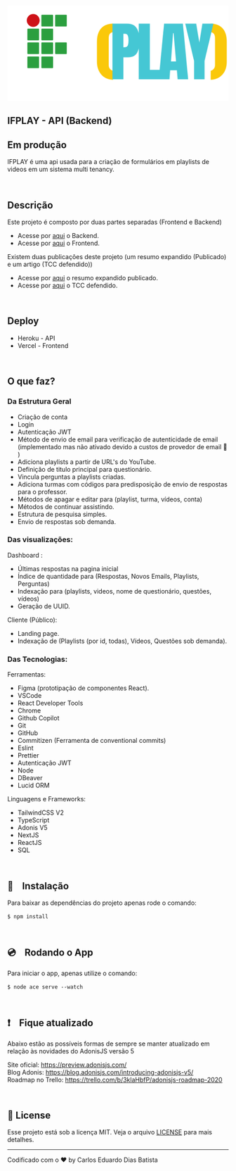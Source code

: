 <p align="center">
  <img src="./resources/img/logo.svg">
</p>

## IFPLAY - API (Backend)

## Em produção

IFPLAY é uma api usada para a criação de formulários em playlists de videos em um sistema multi tenancy.

<br />

## Descrição

Este projeto é composto por duas partes separadas (Frontend e Backend)

- Acesse por <a href = 'https://github.com/carloseduardodb/ifplay-api'>aqui</a> o Backend.
- Acesse por <a href = 'https://github.com/carloseduardodb/ifplay'>aqui</a> o Frontend.

Existem duas publicações deste projeto (um resumo expandido (Publicado) e um artigo (TCC defendido))

- Acesse por <a href = 'https://jornada.ifsuldeminas.edu.br/index.php/jctpas2021/jctpas2021/paper/viewFile/6974/5198'>aqui</a> o resumo expandido publicado.
- Acesse por <a href = 'https://drive.google.com/file/d/1bs03lFs6tBpH3nUVUaBZ0BUlzrqXIu41/view?usp=sharing'>aqui</a> o TCC defendido.

<br />

## Deploy

- Heroku - API
- Vercel - Frontend

<br />

## O que faz?

### Da Estrutura Geral

- Criação de conta
- Login
- Autenticação JWT
- Método de envio de email para verificação de autenticidade de email (implementado mas não ativado devido a custos de provedor de email 🙁 )
- Adiciona playlists a partir de URL's do YouTube.
- Definição de titulo principal para questionário.
- Vincula perguntas a playlists criadas.
- Adiciona turmas com códigos para predisposição de envio de respostas para o professor.
- Métodos de apagar e editar para (playlist, turma, vídeos, conta)
- Métodos de continuar assistindo.
- Estrutura de pesquisa simples.
- Envio de respostas sob demanda.

### Das visualizações:

Dashboard :

- Últimas respostas na pagina inicial
- Índice de quantidade para (Respostas, Novos Emails, Playlists, Perguntas)
- Indexação para (playlists, videos, nome de questionário, questões, vídeos)
- Geração de UUID.

Cliente (Público):

- Landing page.
- Indexação de (Playlists (por id, todas), Vídeos, Questões sob demanda).

### Das Tecnologias:

Ferramentas:

- Figma (prototipação de componentes React).
- VSCode
- React Developer Tools
- Chrome
- Github Copilot
- Git
- GitHub
- Commitizen (Ferramenta de conventional commits)
- Eslint
- Prettier
- Autenticação JWT
- Node
- DBeaver
- Lucid ORM

Linguagens e Frameworks:

- TailwindCSS V2
- TypeScript
- Adonis V5
- NextJS
- ReactJS
- SQL

<br />

## 💾 &nbsp;&nbsp; Instalação

Para baixar as dependências do projeto apenas rode o comando:

    $ npm install

<br />

## 💿 &nbsp;&nbsp; Rodando o App

Para iniciar o app, apenas utilize o comando:

    $ node ace serve --watch

<br />

## ❗️ &nbsp;&nbsp; Fique atualizado

Abaixo estão as possíveis formas de sempre se manter atualizado em relação às novidades do AdonisJS versão 5

Site oficial: https://preview.adonisjs.com/ <br>
Blog Adonis: https://blog.adonisjs.com/introducing-adonisjs-v5/ <br>
Roadmap no Trello: https://trello.com/b/3klaHbfP/adonisjs-roadmap-2020 <br>

<br />

## 📝 License

Esse projeto está sob a licença MIT. Veja o arquivo [LICENSE](LICENSE.md) para mais detalhes.

---

Codificado com o ❤️ by Carlos Eduardo Dias Batista
